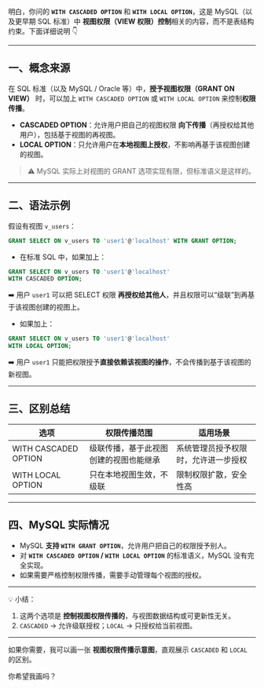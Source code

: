明白，你问的 **`WITH CASCADED OPTION`** 和 **`WITH LOCAL OPTION`**，这是 MySQL（以及更早期 SQL 标准）中 **视图权限（VIEW 权限）控制**相关的内容，而不是表结构约束。下面详细说明 👇

---

## 一、概念来源

在 SQL 标准（以及 MySQL / Oracle 等）中，**授予视图权限（GRANT ON VIEW）** 时，可以加上 `WITH CASCADED OPTION` 或 `WITH LOCAL OPTION` 来控制**权限传播**。

* **CASCADED OPTION**：允许用户把自己的视图权限 **向下传播**（再授权给其他用户），包括基于视图的再视图。
* **LOCAL OPTION**：只允许用户在**本地视图上授权**，不影响再基于该视图创建的视图。

> ⚠️ MySQL 实际上对视图的 GRANT 选项实现有限，但标准语义是这样的。

---

## 二、语法示例

假设有视图 `v_users`：

```sql
GRANT SELECT ON v_users TO 'user1'@'localhost' WITH GRANT OPTION;
```

* 在标准 SQL 中，如果加上：

```sql
GRANT SELECT ON v_users TO 'user1'@'localhost' 
WITH CASCADED OPTION;
```

➡️ 用户 `user1` 可以把 SELECT 权限 **再授权给其他人**，并且权限可以“级联”到再基于该视图创建的视图上。

* 如果加上：

```sql
GRANT SELECT ON v_users TO 'user1'@'localhost' 
WITH LOCAL OPTION;
```

➡️ 用户 `user1` 只能把权限授予**直接依赖该视图的操作**，不会传播到基于该视图的新视图。

---

## 三、区别总结

| 选项                   | 权限传播范围              | 适用场景               |
| -------------------- | ------------------- | ------------------ |
| WITH CASCADED OPTION | 级联传播，基于此视图创建的视图也能继承 | 系统管理员授予权限时，允许进一步授权 |
| WITH LOCAL OPTION    | 只在本地视图生效，不级联        | 限制权限扩散，安全性高        |

---

## 四、MySQL 实际情况

* MySQL **支持 `WITH GRANT OPTION`**，允许用户把自己的权限授予别人。
* 对 **`WITH CASCADED OPTION` / `WITH LOCAL OPTION`** 的标准语义，MySQL 没有完全实现。
* 如果需要严格控制权限传播，需要手动管理每个视图的授权。

---

💡 小结：

1. 这两个选项是 **控制视图权限传播的**，与视图数据结构或可更新性无关。
2. `CASCADED` → 允许级联授权；`LOCAL` → 只授权给当前视图。

---

如果你需要，我可以画一张 **视图权限传播示意图**，直观展示 `CASCADED` 和 `LOCAL` 的区别。

你希望我画吗？
